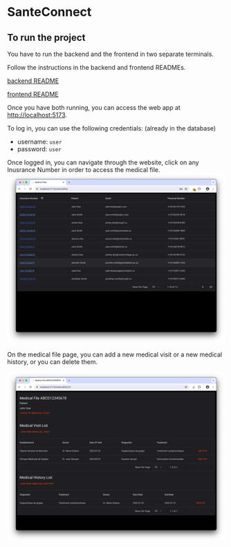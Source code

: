 # SanteConnect

## To run the project

You have to run the backend and the frontend in two separate terminals.

Follow the instructions in the backend and frontend READMEs.

[backend README](backend/README.md)

[frontend README](frontend/README.md)

Once you have both running, you can access the web app at [http://localhost:5173](http://localhost:5173).

To log in, you can use the following credentials: (already in the database)

- username: `user`
- password: `user`

Once logged in, you can navigate through the website, click on any Inusrance Number in order to access the medical file.
![home-page](./misc/images/sc1.png)

On the medical file page, you can add a new medical visit or a new medical history, or you can delete them.

![add-file](./misc/images/sc2.png)
